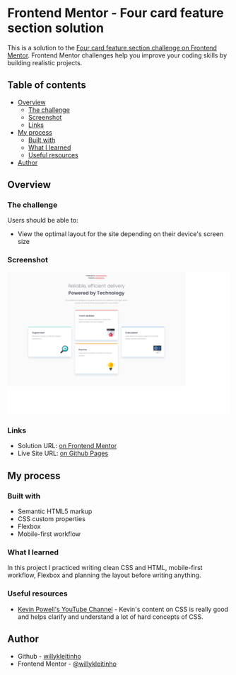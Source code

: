 # Frontend Mentor - Four card feature section solution

This is a solution to the [Four card feature section challenge on Frontend Mentor](https://www.frontendmentor.io/challenges/four-card-feature-section-weK1eFYK). Frontend Mentor challenges help you improve your coding skills by building realistic projects. 

## Table of contents

- [Overview](#overview)
  - [The challenge](#the-challenge)
  - [Screenshot](#screenshot)
  - [Links](#links)
- [My process](#my-process)
  - [Built with](#built-with)
  - [What I learned](#what-i-learned)
  - [Useful resources](#useful-resources)
- [Author](#author)

## Overview

### The challenge

Users should be able to:

- View the optimal layout for the site depending on their device's screen size

### Screenshot

![](./screenshot.png)


### Links

- Solution URL: [on Frontend Mentor](https://www.frontendmentor.io/solutions/four-card-feature-section-using-flexbox-and-custom-properties-9pd-Ox2Jr)
- Live Site URL: [on Github Pages](https://willykleitinho.github.io/four-card-feature-section/)

## My process

### Built with

- Semantic HTML5 markup
- CSS custom properties
- Flexbox
- Mobile-first workflow

### What I learned

In this project I practiced writing clean CSS and HTML, mobile-first workflow, Flexbox and planning the layout before writing anything.

### Useful resources

- [Kevin Powell's YouTube Channel](https://www.youtube.com/channel/UCJZv4d5rbIKd4QHMPkcABCw) - Kevin's content on CSS is really good and helps clarify and understand a lot of hard concepts of CSS.

## Author

- Github - [willykleitinho](https://github.com/willykleitinho)
- Frontend Mentor - [@willykleitinho](https://www.frontendmentor.io/profile/willykleitinho)
